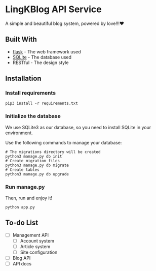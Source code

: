 # LingKBlog API Service

A simple and beautiful blog system, powered by love!!!❤️

## Built With

- [flask](https://github.com/pallets/flask) - The web framework used
- [SQLite](https://sqlite.org/lang.html) - The database used
- RESTful - The design style

## Installation

### Install requirements

```Shell
pip3 install -r requirements.txt
```

### Initialize the database

We use SQLite3 as our database, so you need to install SQLite in your environment.

Use the following commands to manage your database:

```Shell
# The migrations directory will be created
python3 manage.py db init
# Create migration files
python3 manage.py db migrate
# Create tables
python3 manage.py db upgrade
``` 

### Run manage.py

Then, run and enjoy it!

```Shell
python app.py
```


## To-do List

- [ ] Management API
  - [ ] Account system
  - [ ] Article system
  - [ ] Site configuration
- [ ] Blog API
- [ ] API docs